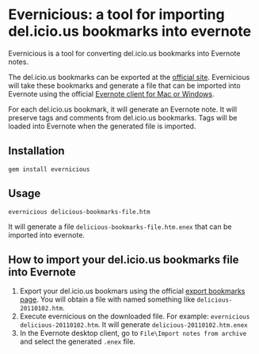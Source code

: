 # Evernicious: a tool for importing del.icio.us bookmarks into evernote

Evernicious is a tool for converting del.icio.us bookmarks into Evernote notes.

The del.icio.us bookmarks can be exported at the [official site](http://www.delicious.com/). Evernicious will take these bookmarks and generate a file that can be imported into Evernote using the official [Evernote client for Mac or Windows](http://www.evernote.com/about/intl/es/download/).

For each del.icio.us bookmark, it will generate an Evernote note. It will preserve tags and comments from del.icio.us bookmarks. Tags will be loaded into Evernote when the generated file is imported.

## Installation

	gem install evernicious
  
## Usage

	evernicious delicious-bookmarks-file.htm
  
It will generate a file `delicious-bookmarks-file.htm.enex` that can be imported into evernote.

## How to import your del.icio.us bookmarks file into Evernote

1. Export your del.icio.us bookmars using the official [export bookmarks page](https://secure.delicious.com/settings/bookmarks/export). You will obtain a file with named something like `delicious-20110102.htm`.
2. Execute evernicious on the downloaded file. For example: `evernicious delicious-20110102.htm`. It will generate `delicious-20110102.htm.enex`
3. In the Evernote desktop client, go to `File\Import notes from archive` and select the generated `.enex` file.




